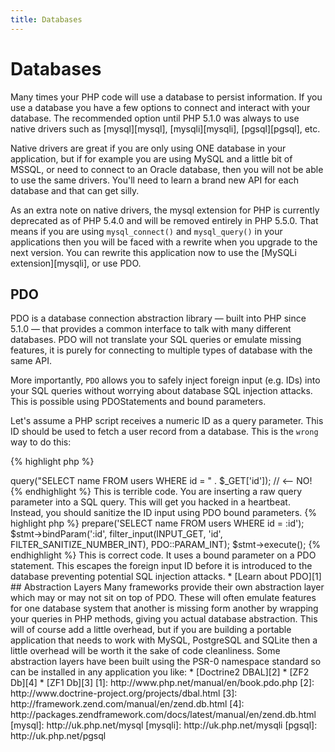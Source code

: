 ```yaml
---
title: Databases
---
```


# Databases

Many times your PHP code will use a database to persist information. If you use a database you have a few options to connect and interact 
with your database. The recommended option until PHP 5.1.0 was always to use native drivers such as [mysql][mysql], [mysqli][mysqli], [pgsql][pgsql], etc.

Native drivers are great if you are only using ONE database in your application, but if for example you are using MySQL and a little bit of MSSQL, or need to connect to an Oracle database, then you will not be able to use the same drivers. You'll need to learn a brand new API for 
each database and that can get silly.

As an extra note on native drivers, the mysql extension for PHP is currently deprecated as of PHP 5.4.0 and will be removed entirely in PHP 5.5.0. That means if you are using `mysql_connect()` and `mysql_query()` in your applications then you will be faced with a rewrite when 
you upgrade to the next version. You can rewrite this application now to use the [MySQLi extension][mysqli], or use PDO.

## PDO

PDO is a database connection abstraction library &mdash;  built into PHP since 5.1.0 &mdash; that provides a common interface to talk with 
many different databases. PDO will not translate your SQL queries or emulate missing features, it is purely for connecting to multiple types 
of database with the same API.

More importantly, `PDO` allows you to safely inject foreign input (e.g. IDs) into your SQL queries without worrying about database SQL injection attacks. This is possible using PDOStatements and bound parameters.

Let's assume a PHP script receives a numeric ID as a query parameter. This ID should be used to fetch a user record from a database. This is the `wrong` way to do this:

{% highlight php %}
<?php
$pdo = new PDO('sqlite:users.db');
$pdo->query("SELECT name FROM users WHERE id = " . $_GET['id']); // <-- NO!
{% endhighlight %}

This is terrible code. You are inserting a raw query parameter into a SQL query. This will get you hacked in a heartbeat. Instead, 
you should sanitize the ID input using PDO bound parameters.

{% highlight php %}
<?php
$pdo = new PDO('sqlite:users.db');
$stmt = $pdo->prepare('SELECT name FROM users WHERE id = :id');
$stmt->bindParam(':id', filter_input(INPUT_GET, 'id', FILTER_SANITIZE_NUMBER_INT), PDO::PARAM_INT);
$stmt->execute();
{% endhighlight %}

This is correct code. It uses a bound parameter on a PDO statement. This escapes the foreign input ID before it is introduced to the 
database preventing potential SQL injection attacks.

* [Learn about PDO][1]

## Abstraction Layers

Many frameworks provide their own abstraction layer which may or may not sit on top of PDO.  These will often emulate features for 
one database system that another is missing form another by wrapping your queries in PHP methods, giving you actual database abstraction.
This will of course add a little overhead, but if you are building a portable application that needs to work with MySQL, PostgreSQL and 
SQLite then a little overhead will be worth it the sake of code cleanliness.

Some abstraction layers have been built using the PSR-0 namespace standard so can be installed in any application you like:

* [Doctrine2 DBAL][2]
* [ZF2 Db][4]
* [ZF1 Db][3]

[1]: http://www.php.net/manual/en/book.pdo.php
[2]: http://www.doctrine-project.org/projects/dbal.html
[3]: http://framework.zend.com/manual/en/zend.db.html
[4]: http://packages.zendframework.com/docs/latest/manual/en/zend.db.html

[mysql]: http://uk.php.net/mysql
[mysqli]: http://uk.php.net/mysqli
[pgsql]: http://uk.php.net/pgsql
